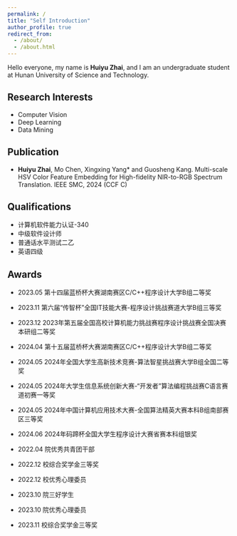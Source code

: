 ```yaml
---
permalink: /
title: "Self Introduction"
author_profile: true
redirect_from: 
  - /about/
  - /about.html
---
```

Hello everyone, my name is **Huiyu Zhai**, and I am an undergraduate student at Hunan University of Science and Technology.

## Research Interests
* Computer Vision
* Deep Learning
* Data Mining

## Publication
- **Huiyu Zhai**, Mo Chen, Xingxing Yang* and Guosheng Kang. Multi-scale HSV Color Feature Embedding for High-fidelity NIR-to-RGB Spectrum Translation. IEEE SMC, 2024 (CCF C)

## Qualifications
* 计算机软件能力认证-340
* 中级软件设计师
* 普通话水平测试二乙
* 英语四级

## Awards

- 2023.05 第十四届蓝桥杯大赛湖南赛区C/C++程序设计大学B组二等奖
- 2023.11 第六届“传智杯”全国IT技能大赛-程序设计挑战赛道大学B组三等奖
- 2023.12 2023年第五届全国高校计算机能力挑战赛程序设计挑战赛全国决赛本研组二等奖
- 2024.04 第十五届蓝桥杯大赛湖南赛区C/C++程序设计大学B组二等奖
- 2024.05 2024年全国大学生高新技术竞赛-算法智星挑战赛大学B组全国二等奖
- 2024.05 2024年大学生信息系统创新大赛-“开发者”算法编程挑战赛C语言赛道初赛一等奖
- 2024.05 2024年中国计算机应用技术大赛-全国算法精英大赛本科B组南部赛区三等奖
- 2024.06 2024年码蹄杯全国大学生程序设计大赛省赛本科组银奖


- 2022.04 院优秀共青团干部
- 2022.12 校综合奖学金三等奖
- 2022.12 校优秀心理委员
- 2023.10 院三好学生
- 2023.10 院优秀心理委员
- 2023.11 校综合奖学金三等奖
